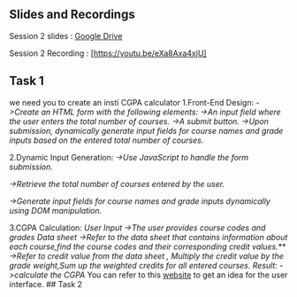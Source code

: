 ## Slides and Recordings  
 Session 2 slides : [Google Drive](https://docs.google.com/presentation/d/10d_h0oOdvc0AnuHcaLk8MXxi1JMLqjry/edit?usp=drivesdk&ouid=110059514171347406036&rtpof=true&sd=true)

 Session 2 Recording : [https://youtu.be/eXa8Axa4xjU]



 ## Task 1

we need you to create an insti CGPA calculator
1.Front-End Design:
*->Create an HTML form with the following elements:*
*->An input field where the user enters the total number of courses.*
*->A submit button.*
*->Upon submission, dynamically generate input fields for course names and grade inputs based on the entered total number of courses.*

2.Dynamic Input Generation:
*->Use JavaScript to handle the form submission.*

*->Retrieve the total number of courses entered by the user.*

*->Generate input fields for course names and grade inputs dynamically using DOM manipulation.*

3.CGPA Calculation:
*User Input*
*->The user provides course codes and grades*
*Data sheet*
*->Refer to the data sheet that contains information about each course,find the course codes and their corresponding credit values.***
*->Refer to credit value from the data sheet , Multiply the credit value by the grade weight,Sum up the weighted credits for all entered courses.*
*Result:*
*->calculate the CGPA*
You can refer to this [website](https://nagasai6.github.io/iit-madras-gpa/) to get an idea for the user interface.
## Task 2
